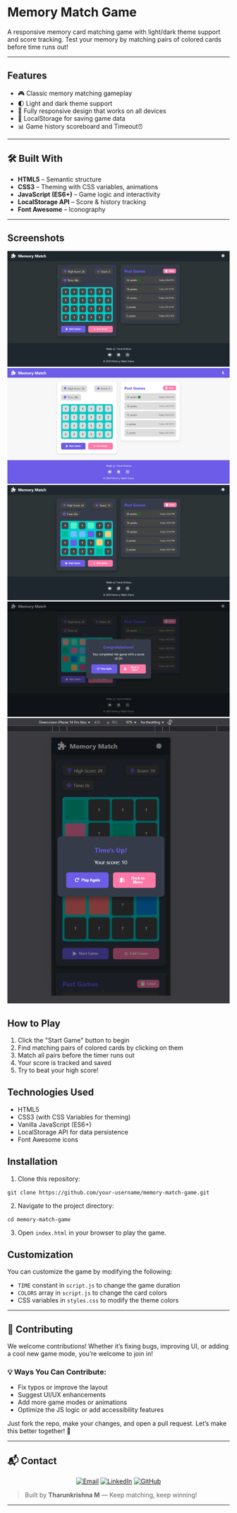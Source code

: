 # Memory Match Game

A responsive memory card matching game with light/dark theme support and score tracking. Test your memory by matching pairs of colored cards before time runs out!

---

## Features

- 🎮 Classic memory matching gameplay
- 🌓 Light and dark theme support
- 📱 Fully responsive design that works on all devices
- 💾 LocalStorage for saving game data
- 📊 Game history scoreboard and Timeout⏰

---

## 🛠️ Built With

- **HTML5** – Semantic structure  
- **CSS3** – Theming with CSS variables, animations  
- **JavaScript (ES6+)** – Game logic and interactivity  
- **LocalStorage API** – Score & history tracking  
- **Font Awesome** – Iconography  

---

## Screenshots

![Dark Theme Screenshot](screenshots/dark-theme.png)
![Light Theme Screenshot](screenshots/light-theme.png)
![Game in Progress](screenshots/gameplay.png)
![Game Complete](screenshots/game-complete.png)
![Mobile View](screenshots/mobile-view.png)

## How to Play

1. Click the "Start Game" button to begin
2. Find matching pairs of colored cards by clicking on them
3. Match all pairs before the timer runs out
4. Your score is tracked and saved
5. Try to beat your high score!

## Technologies Used

- HTML5
- CSS3 (with CSS Variables for theming)
- Vanilla JavaScript (ES6+)
- LocalStorage API for data persistence
- Font Awesome icons

## Installation

1. Clone this repository:
```
git clone https://github.com/your-username/memory-match-game.git
```

2. Navigate to the project directory:
```
cd memory-match-game
```

3. Open `index.html` in your browser to play the game.

## Customization

You can customize the game by modifying the following:

- `TIME` constant in `script.js` to change the game duration
- `COLORS` array in `script.js` to change the card colors
- CSS variables in `styles.css` to modify the theme colors

---

## 🙌 Contributing

We welcome contributions! Whether it’s fixing bugs, improving UI, or adding a cool new game mode, you’re welcome to join in!

### 💡 Ways You Can Contribute:
- Fix typos or improve the layout
- Suggest UI/UX enhancements
- Add more game modes or animations
- Optimize the JS logic or add accessibility features

Just fork the repo, make your changes, and open a pull request. Let’s make this better together! 💪

---

## 📬 Contact

<p align="center">
  <a href="mailto:tharun151425@gmail.com"><img src="https://img.shields.io/badge/Email-D14836?style=for-the-badge&logo=gmail&logoColor=white" alt="Email"/></a>
  <a href="https://www.linkedin.com/in/tharunkrishna-m/"><img src="https://img.shields.io/badge/LinkedIn-0077B5?style=for-the-badge&logo=linkedin&logoColor=white" alt="LinkedIn"/></a>
  <a href="https://github.com/Tharun151425"><img src="https://img.shields.io/badge/GitHub-181717?style=for-the-badge&logo=github&logoColor=white" alt="GitHub"/></a>
</p>

> Built by **Tharunkrishna M** — Keep matching, keep winning!
---